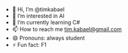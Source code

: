 - 👋 Hi, I’m @timkabael
- 👀 I’m interested in AI
- 🌱 I’m currently learning C#
- 📫 How to reach me tim.kabael@gmail.com
- 😄 Pronouns: always student
- ⚡ Fun fact: F1

<!---
timkabael/timkabael is a ✨ special ✨ repository because its `README.md` (this file) appears on your GitHub profile.
You can click the Preview link to take a look at your changes.
--->
